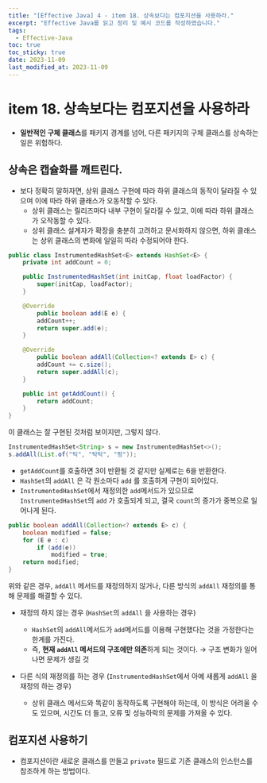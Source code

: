 ```yaml
---
title: "[Effective Java] 4 - item 18. 상속보다는 컴포지션을 사용하라."
excerpt: "Effective Java를 읽고 정리 및 예시 코드를 작성하였습니다."
tags:
  - Effective-Java
toc: true
toc_sticky: true
date: 2023-11-09
last_modified_at: 2023-11-09
---
```


# item 18. 상속보다는 컴포지션을 사용하라

- **일반적인 구체 클래스**를 패키지 경계를 넘어, 다른 패키지의 구체 클래스를 상속하는 일은 위험하다.

## 상속은 캡슐화를 깨트린다.

- 보다 정확히 말하자면, 상위 클래스 구현에 따라 하위 클래스의 동작이 달라질 수 있으며 이에 따라 하위 클래스가 오동작할 수 있다.
	- 상위 클래스는 릴리즈마다 내부 구현이 달라질 수 있고, 이에 따라 하위 클래스가 오작동할 수 있다.
	- 상위 클래스 설계자가 확장을 충분히 고려하고 문서화하지 않으면, 하위 클래스는 상위 클래스의 변화에 일일히 따라 수정되어야 한다.

```java
public class InstrumentedHashSet<E> extends HashSet<E> {
	private int addCount = 0;

	public InstrumentedHashSet(int initCap, float loadFactor) {
		super(initCap, loadFactor);
	}

	@Override 
        public boolean add(E e) {
		addCount++;
		return super.add(e);
	}

	@Override 
        public boolean addAll(Collection<? extends E> c) {
		addCount += c.size();
		return super.addAll(c);
	}

	public int getAddCount() {
		return addCount;
	}
}
```

이 클래스는 잘 구현된 것처럼 보이지만, 그렇지 않다.

```java
InstrumentedHashSet<String> s = new InstrumentedHashSet<>();
s.addAll(List.of("틱", "탁탁", "펑"));
```

- `getAddCount`를 호출하면 3이 반환될 것 같지만 실제로는 6을 반환한다.
- `HashSet`의 `addAll` 은 각 원소마다 `add` 를 호출하게 구현이 되어있다.
- `InstrumentedHashSet`에서 재정의한 `add`메서드가 있으므로 `InstrumentedHashSet`의 `add` 가 호출되게 되고, 결국 `count`의 증가가 중복으로 일어나게 된다.

```java
public boolean addAll(Collection<? extends E> c) {  
    boolean modified = false;  
    for (E e : c)  
        if (add(e))  
            modified = true;  
    return modified;  
}
```

위와 같은 경우, `addAll` 메서드를 재정의하지 않거나, 다른 방식의 `addAll` 재정의를 통해 문제를 해결할 수 있다.

- 재정의 하지 않는 경우 (`HashSet`의 `addAll` 을 사용하는 경우)
    - `HashSet`의 `addAll`메서드가 `add`메서드를 이용해 구현했다는 것을 가정한다는 한계를 가진다.
    - 즉, **현재 `addAll` 메서드의 구조에만 의존**하게 되는 것이다. → 구조 변화가 일어나면 문제가 생길 것

- 다른 식의 재정의를 하는 경우 (`InstrumentedHashSet`에서 아예 새롭게 `addAll` 을 재정의 하는 경우)
    - 상위 클래스 메서드와 똑같이 동작하도록 구현해야 하는데, 이 방식은 어려울 수도 있으며, 시간도 더 들고, 오류 및 성능하락의 문제를 가져올 수 있다.

## 컴포지션 사용하기

- 컴포지션이란 새로운 클래스를 만들고 `private` 필드로 기존 클래스의 인스턴스를 참조하게 하는 방법이다.

